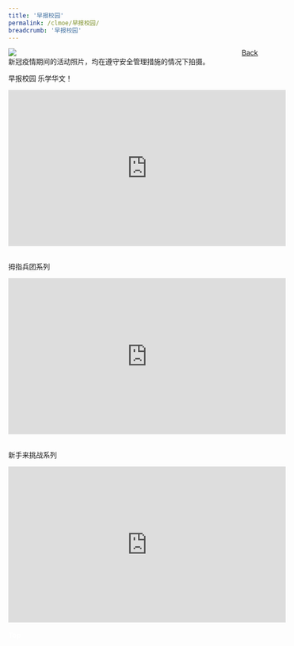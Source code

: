 ```yaml
---
title: '早报校园'
permalink: /clmoe/早报校园/
breadcrumb: '早报校园'
---
```


<!-- Global site tag (gtag.js) - Google Ads: 726049306 -->
<script async src="https://www.googletagmanager.com/gtag/js?id=AW-726049306"></script>
<script>
  window.dataLayer = window.dataLayer || [];
  function gtag(){dataLayer.push(arguments);}
  gtag('js', new Date());

  gtag('config', 'AW-726049306');
</script>
<a href="/exhibits/华文学习展示区-chinese-exhibitions-e/community-partners/" style="float:right;">Back</a>
 <img src="/images/MTLS2021-ZBSchools_CL_Final.jpg"> <br/>
 新冠疫情期间的活动照片，均在遵守安全管理措施的情况下拍摄。<br/>
 
 <p style="font-family: KaiTi;">早报校园 乐学华文！</p>
 <div class="video-container">
<iframe width="560" height="315" src="https://www.youtube.com/embed/crd1e1z_FPc" title="YouTube video player" frameborder="0" allow="accelerometer; autoplay; clipboard-write; encrypted-media; gyroscope; picture-in-picture" allowfullscreen></iframe></div> <br/>
  
  
 <p style="font-family: KaiTi;">拇指兵团系列</p>
  <div class="video-container">
  <iframe width="560" height="315" src="https://www.youtube.com/embed/6OE9GuFm0a8 " frameborder="0" allow="accelerometer; autoplay; encrypted-media; gyroscope; picture-in-picture" allowfullscreen></iframe> </div><br/>
  
    
 <p style="font-family: KaiTi;">新手来挑战系列</p>
  <div class="video-container">
<iframe width="560" height="315" src="https://www.youtube.com/embed/fMvAtccrpeY" frameborder="0" allow="accelerometer; autoplay; clipboard-write; encrypted-media; gyroscope; picture-in-picture" allowfullscreen></iframe>
  </div>

<br/>
<div class="btntop"><a href="#top" style="text-decoration:none;"><span style="color:white"><b>Top</b></span></a></div>
